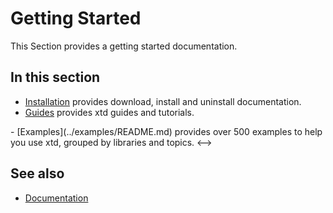 # Getting Started

This Section provides a getting started documentation.

## In this section

- [Installation](/docs/downloads.md) provides download, install and uninstall documentation.
- [Guides](#) provides xtd guides and tutorials.
<!--> - [Examples](../examples/README.md) provides over 500 examples to help you use xtd, grouped by libraries and topics. <-->

## See also

- [Documentation](documentation.md)

